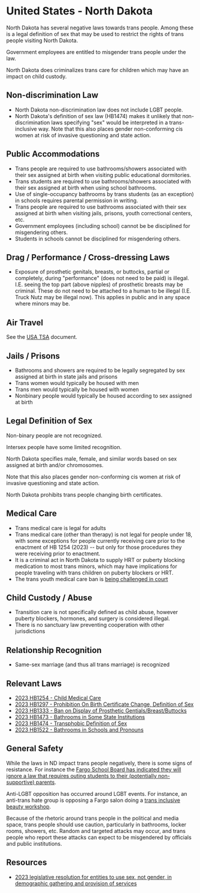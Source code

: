 # United States - North Dakota

North Dakota has several negative laws towards trans people. Among these
is a legal definition of sex that may be used to restrict the rights of
trans people visiting North Dakota.

Government employees are entitled to misgender trans people under the law.

North Dakota does criminalizes trans care for children which may have an
impact on child custody.

## Non-discrimination Law

 * North Dakota non-discrimination law does not include LGBT people.
 * North Dakota's definition of sex law (HB1474) makes it unlikely that
   non-discrimination laws specifying "sex" would be interpreted in a
   trans-inclusive way. Note that this also places gender non-conforming cis
   women at risk of invasive questioning and state action.

## Public Accommodations

 * Trans people are required to use bathrooms/showers associated with their
   sex assigned at birth when visiting public educational dormitories.
 * Trans students are required to use bathrooms/showers associated with their
   sex assigned at birth when using school bathrooms.
 * Use of single-occupancy bathrooms by trans students (as an exception) in
   schools requires parental permission in writing.
 * Trans people are required to use bathrooms associated with their sex
   assigned at birth when visiting jails, prisons, youth correctional
   centers, etc.
 * Government employees (including school) cannot be be disciplined for
   misgendering others.
 * Students in schools cannot be disciplined for misgendering others.

## Drag / Performance / Cross-dressing Laws

 * Exposure of prosthetic genitals, breasts, or buttocks, partial or
   completely, during "performance" (does not need to be paid) is
   illegal. I.E. seeing the top part (above nipples) of prosthetic
   breasts may be criminal. These do not need to be attached to a human
   to be illegal (I.E. Truck Nutz may be illegal now). This applies in
   public and in any space where minors may be.

## Air Travel

See the [USA TSA](notes/tsa.md) document.

## Jails / Prisons

 * Bathrooms and showers are required to be legally segregated by sex
   assigned at birth in state jails and prisons
 * Trans women would typically be housed with men
 * Trans men would typically be housed with women
 * Nonbinary people would typically be housed according to sex
   assigned at birth

## Legal Definition of Sex

Non-binary people are not recognized.

Intersex people have some limited recognition.

North Dakota specifies male, female, and similar words based on sex assigned
at birth and/or chromosomes.

Note that this also places gender non-conforming cis women at risk of
invasive questioning and state action.

North Dakota prohibits trans people changing birth certificates.

## Medical Care

 * Trans medical care is legal for adults
 * Trans medical care (other than therapy) is not legal for people under
   18, with some exceptions for people currently receiving care prior to
   the enactment of HB 1254 (2023) -- but only for those procedures they
   were receiving prior to enactment.
 * It is a criminal act in North Dakota to supply HRT or puberty
   blocking medication to most trans minors, which may have implications
   for people traveling with trans children on puberty blockers or HRT.
 * The trans youth medical care ban is [being challenged in
   court](https://apnews.com/article/north-dakota-gender-affirming-care-transgender-7d060639419ec27629003819c226ab04)

## Child Custody / Abuse

 * Transition care is not specifically defined as child abuse, however
   puberty blockers, hormones, and surgery is considered illegal.
 * There is no sanctuary law preventing cooperation with other
   jurisdictions
 
## Relationship Recognition

 * Same-sex marriage (and thus all trans marriage) is recognized

## Relevant Laws

 * [2023 HB1254 - Child Medical Care](https://legiscan.com/ND/text/HB1254/id/2771423)
 * [2023 HB1297 - Prohibition On Birth Certificate Change, Definition of Sex](https://legiscan.com/ND/text/HB1297/2023)
 * [2023 HB1333 - Ban on Display of Prosthetic Gentials/Breast/Buttocks](https://legiscan.com/ND/text/HB1333/id/2785668)
 * [2023 HB1473 - Bathrooms in Some State Institutions](https://legiscan.com/ND/text/HB1473/id/2789744)
 * [2023 HB1474 - Transphobic Definition of Sex](https://legiscan.com/ND/text/HB1474/2023)
 * [2023 HB1522 - Bathrooms in Schools and Pronouns](https://legiscan.com/ND/text/HB1522/id/2797884)

## General Safety

While the laws in ND impact trans people negatively, there is some signs
of resistance.  For instance the [Fargo School Board has indicated they
will ignore a law that requires outing students to their
(potentially non-supportive) parents](https://www.valleynewslive.com/2023/05/10/fargo-public-schools-superintendent-speaks-out-recent-lgbtq-related-legislation/).

Anti-LGBT opposition has occurred around LGBT events. For instance, an
anti-trans hate group is opposing a Fargo salon doing a [trans inclusive
beauty
workshop](https://www.wdayradionow.com/news/local-news/70621-gays-against-groomers-leader-speaks-out-against-fargo-salon-hosting).

Because of the rhetoric around trans people in the political and media
space, trans people should use caution, particularly in bathrooms,
locker rooms, showers, etc.  Random and targeted attacks may occur, and
trans people who report these attacks can expect to be misgendered by
officials and public institutions.

## Resources

 * [2023 legislative resolution for entities to use sex, not gender, in demographic gathering and provision of services](https://legiscan.com/ND/text/HCR3010/2023)
